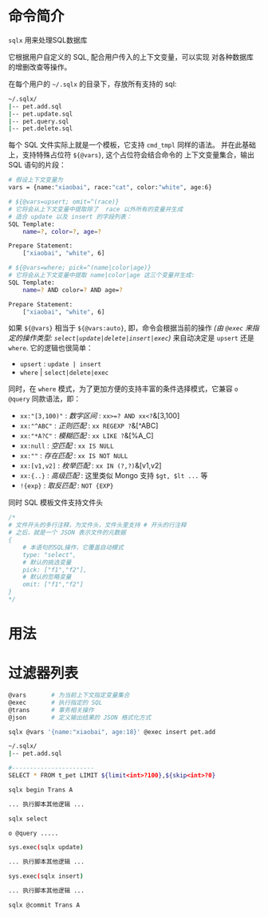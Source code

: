 # 命令简介

`sqlx` 用来处理SQL数据库

它根据用户自定义的 SQL, 配合用户传入的上下文变量，可以实现
对各种数据库的增删改查等操作。

在每个用户的 `~/.sqlx` 的目录下，存放所有支持的 sql:

```bash
~/.sqlx/
|-- pet.add.sql
|-- pet.update.sql
|-- pet.query.sql
|-- pet.delete.sql
```

每个 SQL 文件实际上就是一个模板，它支持 `cmd_tmpl` 同样的语法。
并在此基础上，支持特殊占位符 `${@vars}`, 这个占位符会结合命令的
上下文变量集合，输出 SQL 语句的片段：

```bash
# 假设上下文变量为
vars = {name:"xiaobai", race:"cat", color:"white", age:6}

# ${@vars=upsert; omit=^(race)}
# 它将会从上下文变量中提取除了  race 以外所有的变量并生成
# 适合 update 以及 insert 的字段列表：
SQL Template: 
    name=?, color=?, age=?

Prepare Statement:
    ["xiaobai", "white", 6]

# ${@vars=where; pick=^(name|color|age)}
# 它将会从上下文变量中提取 name|color|age 这三个变量并生成:
SQL Template: 
    name=? AND color=? AND age=?

Prepare Statement:
    ["xiaobai", "white", 6]
```

如果 `${@vars}` 相当于  `${@vars:auto}`, 即，命令会根据当前的操作
 *(由 `@exec` 来指定的操作类型: `select|update|delete|insert|exec`)*
 来自动决定是 `upsert` 还是 `where`. 它的逻辑也很简单：

 - `upsert` : `update | insert`
 - `where` | `select|delete|exec`

 同时，在 `where` 模式，为了更加方便的支持丰富的条件选择模式，它兼容
 `o @query` 同款语法，即：

 
 - `xx:"[3,100)"`  : *数字区间* : `xx>=? AND xx<?`&[3,100]
 - `xx:"^ABC"`     : *正则匹配* : `xx REGEXP ?`&[^ABC]
 - `xx:"*A?C"`     : *模糊匹配* : `xx LIKE ?`&[%A_C]
 - `xx:null`       : *空匹配*   : `xx IS NULL`
 - `xx:""`         : *存在匹配* : `xx IS NOT NULL`
 - `xx:[v1,v2]`    : *枚举匹配* : `xx IN (?,?)`&[v1,v2]
 - `xx:{..}`       : *高级匹配* : 这里类似 Mongo 支持 `$gt, $lt ...` 等
 - `!{exp}`        : *取反匹配* : `NOT {EXP}`

同时 SQL 模板文件支持文件头

```sql
/*
# 文件开头的多行注释，为文件头，文件头里支持 # 开头的行注释
# 之后，就是一个 JSON 表示文件的元数据
{
    # 本语句的SQL操作，它覆盖自动模式
    type: "select",
    # 默认的挑选变量
    pick: ["f1","f2"],
    # 默认的忽略变量
    omit: ["f1","f2"]
}
*/
```

# 用法


# 过滤器列表

```bash
@vars       # 为当前上下文指定变量集合
@exec       # 执行指定的 SQL
@trans      # 事务相关操作
@json       # 定义输出结果的 JSON 格式化方式
```

```bash
sqlx @vars '{name:"xiaobai", age:18}' @exec insert pet.add

~/.sqlx/
|-- pet.add.sql

#-----------------------
SELECT * FROM t_pet LIMIT ${limit<int>?100},${skip<int>?0}
```

```bash
sqlx begin Trans A

... 执行脚本其他逻辑 ...

sqlx select

o @query .....

sys.exec(sqlx update)

... 执行脚本其他逻辑 ...

sys.exec(sqlx insert)

... 执行脚本其他逻辑 ...

sqlx @commit Trans A
```



